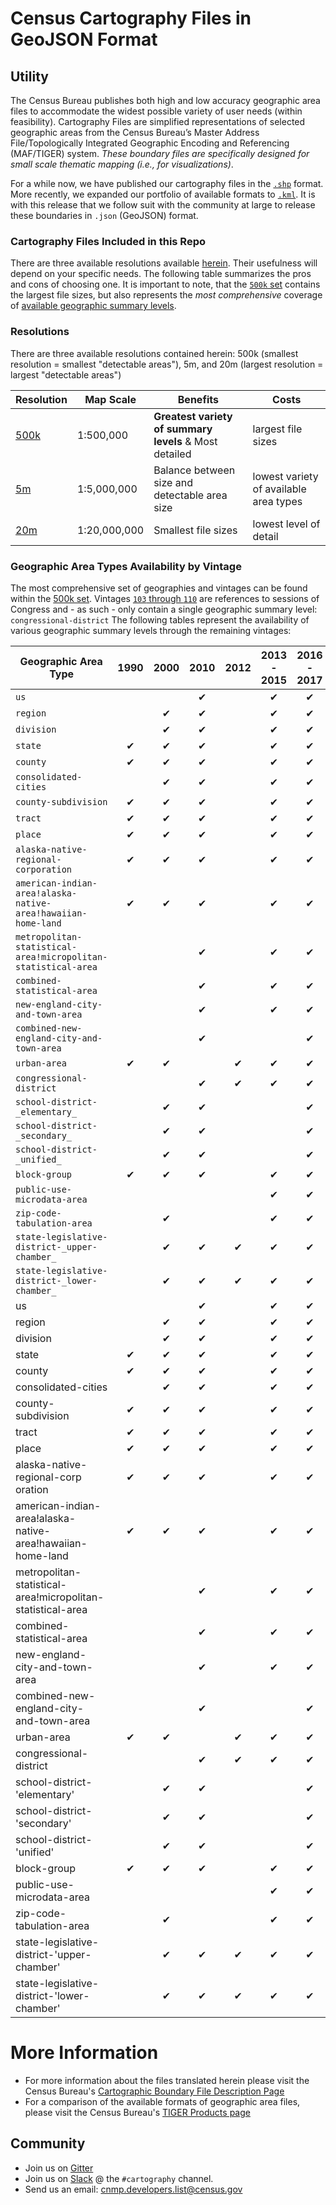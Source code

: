 # Census Cartography Files in GeoJSON Format

## Utility

The Census Bureau publishes both high and low accuracy geographic area files to accommodate the widest possible variety of user needs (within feasibility). Cartography Files are simplified representations of selected geographic areas from the Census Bureau’s Master Address File/Topologically Integrated Geographic Encoding and Referencing (MAF/TIGER) system. _These boundary files are specifically designed for small scale thematic mapping (i.e., for visualizations)_.

For a while now, we have published our cartography files in the [`.shp`](https://www.census.gov/geo/maps-data/data/tiger-cart-boundary.html) format. More recently, we expanded our portfolio of available formats to [`.kml`](https://www.census.gov/geo/maps-data/data/tiger-kml.html). It is with this release that we follow suit with the community at large to release these boundaries in `.json` (GeoJSON) format.

### Cartography Files Included in this Repo

There are three available resolutions available [herein](https://github.com/loganpowell/census-geojson/tree/master/GeoJSON). Their usefulness will depend on your specific needs. The following table summarizes the pros and cons of choosing one. It is important to note, that the [`500k` set](https://github.com/loganpowell/census-geojson/tree/master/GeoJSON/500k) contains the largest file sizes, but also represents the _most comprehensive_ coverage of [available geographic summary levels](https://www.census.gov/geo/maps-data/data/summary_level.html).

### Resolutions

There are three available resolutions contained herein: 500k (smallest resolution = smallest "detectable areas"), 5m, and 20m (largest resolution = largest "detectable areas")

Resolution                                                                    | Map Scale    | Benefits                                               | Costs
----------------------------------------------------------------------------- | ------------ | ------------------------------------------------------ | -------------------
[500k](https://github.com/loganpowell/census-geojson/tree/master/GeoJSON/500k)| 1:500,000    | **Greatest variety of summary levels** & Most detailed | largest file sizes
[5m](https://github.com/loganpowell/census-geojson/tree/master/GeoJSON/5m)    | 1:5,000,000  | Balance between size and detectable area size          | lowest variety of available area types              
[20m](https://github.com/loganpowell/census-geojson/tree/master/GeoJSON/20m)  | 1:20,000,000 | Smallest file sizes                                    | lowest level of detail

### Geographic Area Types Availability by Vintage

The most comprehensive set of geographies and vintages can be found within the [500k set](https://github.com/loganpowell/census-geojson/tree/master/GeoJSON/500k).
Vintages [`103` through `110`](https://github.com/loganpowell/census-geojson/tree/master/GeoJSON/500k) are references to sessions of Congress and - as such - only contain a single geographic summary level: `congressional-district`
The following tables represent the availability of various geographic summary levels through the remaining vintages:

Geographic Area Type                                          | 1990  | 2000  | 2010 |  2012 | 2013 - 2015 | 2016 - 2017                             
------------------------------------------------------------- | :---: | :---: |:---: | :---: | :---------: | :---------:    
`us`                                                          |       |       | ✔    |       | ✔           | ✔         
`region`                                                      |       | ✔     | ✔   |        | ✔          | ✔         
`division`                                                    |       | ✔     | ✔   |        | ✔          | ✔         
`state`                                                       | ✔     | ✔    | ✔    |       | ✔           | ✔         
`county`                                                      | ✔     | ✔    | ✔    |       | ✔           | ✔         
`consolidated-cities`                                         |       | ✔     | ✔   |        | ✔          | ✔         
`county-subdivision`                                          | ✔     | ✔    | ✔    |       | ✔           | ✔         
`tract`                                                       | ✔     | ✔    | ✔    |       | ✔           | ✔         
`place`                                                       | ✔     | ✔    | ✔    |       | ✔           | ✔         
`alaska-native-regional-corporation`                          | ✔     | ✔    | ✔    |       | ✔           | ✔         
`american-indian-area!alaska-native-area!hawaiian-home-land`  | ✔     | ✔    | ✔    |       | ✔           | ✔         
`metropolitan-statistical-area!micropolitan-statistical-area` |       |       | ✔    |       | ✔           | ✔         
`combined-statistical-area`                                   |       |       | ✔    |       | ✔           | ✔         
`new-england-city-and-town-area`                              |       |       | ✔    |       | ✔           | ✔         
`combined-new-england-city-and-town-area`                     |       |       | ✔    |       |             | ✔         
`urban-area`                                                  | ✔     | ✔    |      | ✔     | ✔           | ✔         
`congressional-district`                                      |       |       | ✔    | ✔     | ✔          | ✔         
`school-district-_elementary_`                                |       | ✔     | ✔   |        |             | ✔         
`school-district-_secondary_`                                 |       | ✔     | ✔   |        |             | ✔         
`school-district-_unified_`                                   |       | ✔     | ✔   |        |             | ✔         
`block-group`                                                 | ✔     | ✔    |  ✔   |       |  ✔          | ✔         
`public-use-microdata-area`                                   |       |       |      |        |  ✔         | ✔         
`zip-code-tabulation-area`                                    |       | ✔     |     |        |  ✔          | ✔         
`state-legislative-district-_upper-chamber_`                  |       | ✔     |  ✔  | ✔     |  ✔          | ✔         
`state-legislative-district-_lower-chamber_`                  |       | ✔     |  ✔  | ✔     |  ✔          | ✔         
us                                                            |       |       | ✔    |       | ✔           | ✔         
region                                                        |       | ✔     | ✔   |        | ✔          | ✔         
division                                                      |       | ✔     | ✔   |        | ✔          | ✔         
state                                                         | ✔     | ✔    | ✔    |       | ✔           | ✔         
county                                                        | ✔     | ✔    | ✔    |       | ✔           | ✔         
consolidated-cities                                           |       | ✔     | ✔   |        | ✔          | ✔         
county-subdivision                                            | ✔     | ✔    | ✔    |       | ✔           | ✔         
tract                                                         | ✔     | ✔    | ✔    |       | ✔           | ✔         
place                                                         | ✔     | ✔    | ✔    |       | ✔           | ✔         
alaska-native-regional-corp oration                           | ✔     | ✔    | ✔    |       | ✔           | ✔         
american-indian-area!alaska-native-area!hawaiian-home-land    | ✔     | ✔    | ✔    |       | ✔           | ✔         
metropolitan-statistical-area!micropolitan-statistical-area   |       |       | ✔    |       | ✔           | ✔         
combined-statistical-area                                     |       |       | ✔    |       | ✔           | ✔         
new-england-city-and-town-area                                |       |       | ✔    |       | ✔           | ✔         
combined-new-england-city-and-town-area                       |       |       | ✔    |       |             | ✔         
urban-area                                                    | ✔     | ✔    |      | ✔     | ✔           | ✔         
congressional-district                                        |       |       | ✔    | ✔     | ✔          | ✔         
school-district-'elementary'                                  |       | ✔     | ✔   |        |             | ✔         
school-district-'secondary'                                   |       | ✔     | ✔   |        |             | ✔         
school-district-'unified'                                     |       | ✔     | ✔   |        |             | ✔         
block-group                                                   | ✔     | ✔    |  ✔   |       |  ✔          | ✔         
public-use-microdata-area                                     |       |       |      |        |  ✔         | ✔         
zip-code-tabulation-area                                      |       | ✔     |     |        |  ✔          | ✔         
state-legislative-district-'upper-chamber'                    |       | ✔     |  ✔  | ✔     |  ✔          | ✔         
state-legislative-district-'lower-chamber'                    |       | ✔     |  ✔  | ✔     |  ✔          | ✔         



# More Information
- For more information about the files translated herein please visit the Census Bureau's [Cartographic Boundary File Description
 Page](https://www.census.gov/geo/maps-data/data/cbf/cbf_description.html)
- For a comparison of the available formats of geographic area files, please visit the Census Bureau's [TIGER Products page
](https://www.census.gov/geo/maps-data/data/tiger.html)

## Community
- Join us on [Gitter](https://gitter.im/uscensusbureau/general)
- Join us on [Slack](https://join.slack.com/t/uscensusbureau/shared_invite/enQtMjQ3NzUyNTM3NDU3LTZmNGI1MmQzY2Y2ZTU1ODJhNDQwMmY2YmZiNmFkNzg4YmJkYmQzZjQyNDhkNDYxN2JhYjkxZDEwMGI2OGU5NzQ) @ the `#cartography` channel.
- Send us an email: [cnmp.developers.list@census.gov](mailto:cnmp.developers.list@census.gov)
